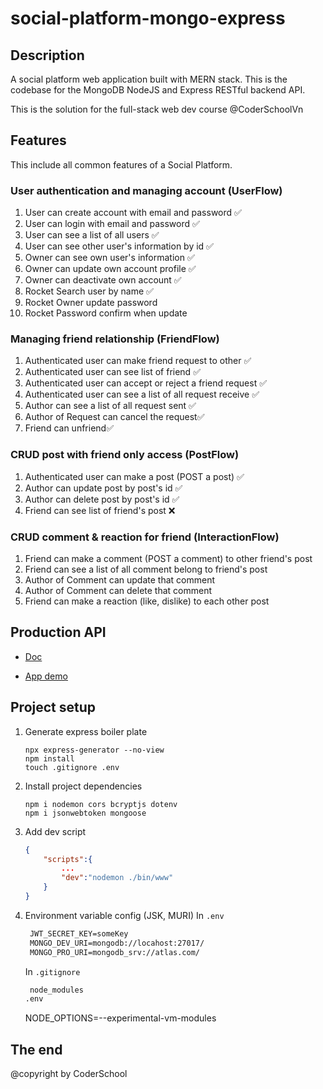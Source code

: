 # social-platform-mongo-express

## Description

A social platform web application built with MERN stack. This is the codebase for the MongoDB NodeJS and Express RESTful backend API.

This is the solution for the full-stack web dev course @CoderSchoolVn

## Features

This include all common features of a Social Platform.

### User authentication and managing account (UserFlow)

1. User can create account with email and password ✅
2. User can login with email and password ✅
3. User can see a list of all users ✅
4. User can see other user's information by id ✅
5. Owner can see own user's information ✅
6. Owner can update own account profile ✅
7. Owner can deactivate own account ✅
8. Rocket Search user by name ✅
9. Rocket Owner update password
10. Rocket Password confirm when update

### Managing friend relationship (FriendFlow)

1. Authenticated user can make friend request to other ✅
2. Authenticated user can see list of friend ✅
3. Authenticated user can accept or reject a friend request ✅
4. Authenticated user can see a list of all request receive ✅
5. Author can see a list of all request sent ✅
6. Author of Request can cancel the request✅
7. Friend can unfriend✅

### CRUD post with friend only access (PostFlow)

1. Authenticated user can make a post (POST a post) ✅
2. Author can update post by post's id ✅
3. Author can delete post by post's id ✅
4. Friend can see list of friend's post ❌

### CRUD comment & reaction for friend (InteractionFlow)

1. Friend can make a comment (POST a comment) to other friend's post
2. Friend can see a list of all comment belong to friend's post
3. Author of Comment can update that comment
4. Author of Comment can delete that comment
5. Friend can make a reaction (like, dislike) to each other post

## Production API

- [Doc](https://app.swaggerhub.com/apis-docs/dhminh1024/CoderComm/1.0.0#/Reaction/createReaction)

- [App demo](https://codercomm-dot-cs-platform-306304.et.r.appspot.com/)

## Project setup

1. Generate express boiler plate

   ```console
   npx express-generator --no-view
   npm install
   touch .gitignore .env
   ```

2. Install project dependencies

   ```console
   npm i nodemon cors bcryptjs dotenv
   npm i jsonwebtoken mongoose
   ```

3. Add dev script

   ```json
   {
       "scripts":{
           ...
           "dev":"nodemon ./bin/www"
       }
   }
   ```

4. Environment variable config (JSK, MURI)
   In `.env`

   ```txt
    JWT_SECRET_KEY=someKey
    MONGO_DEV_URI=mongodb://locahost:27017/
    MONGO_PRO_URI=mongodb_srv://atlas.com/
   ```

   In `.gitignore`

   ```txt
    node_modules
   .env
   ```

   NODE_OPTIONS=--experimental-vm-modules

## The end

@copyright by CoderSchool
